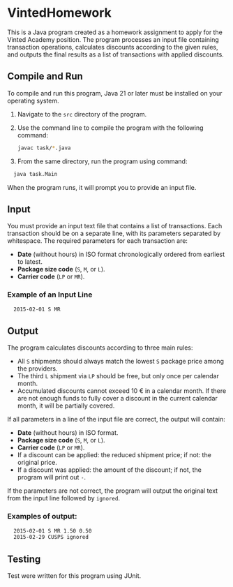 # VintedHomework

This is a Java program created as a homework assignment to apply for the Vinted Academy position. The program processes an input file containing transaction operations, calculates discounts according to the given rules, and outputs the final results as a list of transactions with applied discounts.

## Compile and Run

To compile and run this program, Java 21 or later must be installed on your operating system.

1. Navigate to the `src` directory of the program.
2. Use the command line to compile the program with the following command:

   ```bash
   javac task/*.java
   ```
3. From the same directory, run the program using command:
  ```bash
    java task.Main
   ```
When the program runs, it will prompt you to provide an input file.

## Input
You must provide an input text file that contains a list of transactions. Each transaction should be on a separate line, with its parameters separated by whitespace. The required parameters for each transaction are:

- **Date** (without hours) in ISO format chronologically ordered from earliest to latest.
- **Package size code** (`S`, `M`, or `L`).
- **Carrier code** (`LP` or `MR`).

### Example of an Input Line

```bash
  2015-02-01 S MR
   ```
## Output
The program calculates discounts according to three main rules:

- All `S` shipments should always match the lowest `S` package price among the providers.
- The third `L` shipment via `LP` should be free, but only once per calendar month.
- Accumulated discounts cannot exceed 10 € in a calendar month. If there are not enough funds to fully cover a discount in the current calendar month, it will be partially covered.

If all parameters in a line of the input file are correct, the output will contain:

- **Date** (without hours) in ISO format.
- **Package size code** (`S`, `M`, or `L`).
- **Carrier code** (`LP` or `MR`).
- If a discount can be applied: the reduced shipment price; if not: the original price.
- If a discount was applied: the amount of the discount; if not, the program will print out `-`.

If the parameters are not correct, the program will output the original text from the input line followed by `ignored`.

### Examples of output:
```bash
  2015-02-01 S MR 1.50 0.50
  2015-02-29 CUSPS ignored
   ```
## Testing
Test were written for this program using JUnit.

